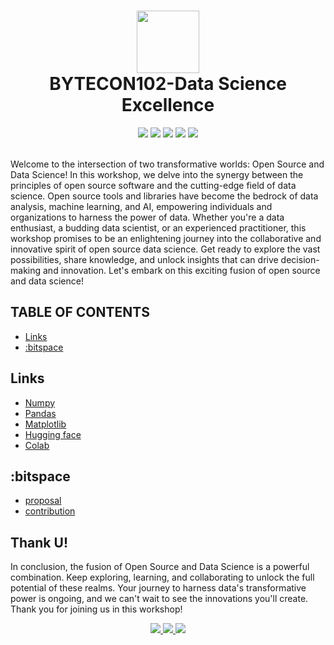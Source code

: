 <div align="center" style="text-align:center">
  <h1>
  <img src="https://github.com/t-aswath/Bytecon100-Yuvenza/assets/119417646/c4f6bfcf-0a00-44c2-8ca1-b06648dab4e9" width="100">
  <br>
    BYTECON102-Data Science Excellence
  </h1>
  <img src="https://img.shields.io/badge/github-%23121011.svg?style=for-the-badge&logo=github&logoColor=white">
  <img src="https://img.shields.io/badge/python-3670A0?style=for-the-badge&logo=python&logoColor=white&color=black">
  <img src="https://img.shields.io/badge/:bitspace x yuvenza-%23121011?style=for-the-badge&logoColor=%23ffffff&color=%23000000">
  <img src="https://img.shields.io/badge/Matplotlib-%23ffffff.svg?style=for-the-badge&logo=Matplotlib&logoColor=black&color=black">
  <img src="https://img.shields.io/badge/pandas-%23150458.svg?style=for-the-badge&logo=pandas&logoColor=white&color=black">
</div>
<br>
<p>Welcome to the intersection of two transformative worlds: Open Source and Data Science! In this workshop, we delve into the synergy between the principles of open source software and the cutting-edge field of data science. Open source tools and libraries have become the bedrock of data analysis, machine learning, and AI, empowering individuals and organizations to harness the power of data. Whether you're a data enthusiast, a budding data scientist, or an experienced practitioner, this workshop promises to be an enlightening journey into the collaborative and innovative spirit of open source data science. Get ready to explore the vast possibilities, share knowledge, and unlock insights that can drive decision-making and innovation. Let's embark on this exciting fusion of open source and data science!</p>

## TABLE OF CONTENTS
- [Links](#links)
- [:bitspace](#bitspace)

## Links
- [Numpy](https://numpy.org/)
- [Pandas](https://pandas.pydata.org/)
- [Matplotlib](https://matplotlib.org/)
- [Hugging face](https://huggingface.co/)
- [Colab](https://colab.google/)

## :bitspace
- [proposal](https://github.com/bitspaceorg/.github/blob/main/CONTRIBUTORS.md#proposal)
- [contribution](https://github.com/bitspaceorg/.github/blob/main/CONTRIBUTORS.md#pull-requests)

## Thank U!
In conclusion, the fusion of Open Source and Data Science is a powerful combination. Keep exploring, learning, and collaborating to unlock the full potential of these realms. Your journey to harness data's transformative power is ongoing, and we can't wait to see the innovations you'll create. Thank you for joining us in this workshop!
<div align="center"><a href="https://www.linkedin.com/company/91385462">
<img src="https://img.shields.io/badge/LinkedIn-0077B5?style=for-the-badge&logo=linkedin&logoColor=white" />
</a>
<a href="https://twitter.com/bitspaceorg">
<img src="https://img.shields.io/badge/Twitter-1DA1F2?style=for-the-badge&logo=twitter&logoColor=white" />
</a>
<a href="https://www.instagram.com/bitspaceorg">
<img src="https://img.shields.io/badge/Instagram-E4405F?style=for-the-badge&logo=instagram&logoColor=white" />
</a>
</div>
